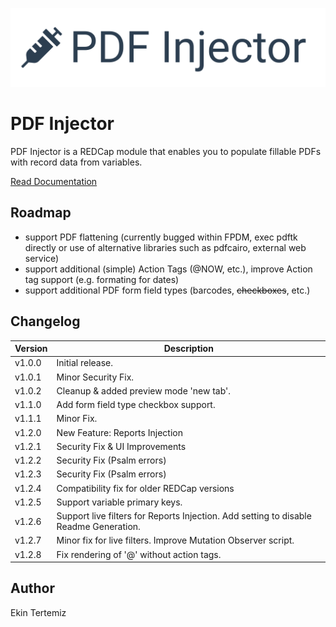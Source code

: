 ![logo](/img/logo_pdfi.png "PDF Injector")

# PDF Injector
PDF Injector is a REDCap module that enables you to populate fillable PDFs with record data from variables. 

[Read Documentation](https://tertek.github.io/redcap-pdf-injector/)

##  Roadmap
- support PDF flattening (currently bugged within FPDM, exec pdftk directly or use of alternative libraries such as pdfcairo, external web service)
- support additional (simple) Action Tags (@NOW, etc.), improve Action tag support (e.g. formating for dates)
- support additional PDF form field types (barcodes, ~~checkboxes~~, etc.)

## Changelog

Version | Description
------- | --------------------
v1.0.0  | Initial release.
v1.0.1  | Minor Security Fix.
v1.0.2  | Cleanup & added preview mode 'new tab'.
v1.1.0  | Add form field type checkbox support.
v1.1.1  | Minor Fix.
v1.2.0  | New Feature: Reports Injection
v1.2.1  | Security Fix & UI Improvements
v1.2.2  | Security Fix (Psalm errors)
v1.2.3  | Security Fix (Psalm errors)
v1.2.4  | Compatibility fix for older REDCap versions
v1.2.5  | Support variable primary keys.
v1.2.6  | Support live filters for Reports Injection. Add setting to disable Readme Generation.
v1.2.7  | Minor fix for live filters. Improve Mutation Observer script.
v1.2.8  | Fix rendering of '@' without action tags.

## Author
Ekin Tertemiz